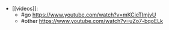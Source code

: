 - [[videos]]:
  - #go https://www.youtube.com/watch?v=mKCieTImjvU
  - #other https://www.youtube.com/watch?v=uZo7-bqoELk